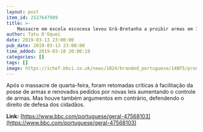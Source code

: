 ```yaml
---
layout: post
item_id: 2527647989
title: >-
    Massacre em escola escocesa levou Grã-Bretanha a proibir armas em 1997
author: Tatu D'Oquei
date: 2019-03-13 23:00:00
pub_date: 2019-03-13 23:00:00
time_added: 2019-03-18 20:06:19
categories: []
tags: []
image: https://ichef.bbci.co.uk/news/1024/branded_portuguese/14BF5/production/_106018948_tv031868473.jpg
---
```


Após o massacre de quarta-feira, foram retomadas críticas à facilitação da posse de armas e renovados pedidos por novas leis aumentando o controle de armas. Mas houve também argumentos em contrário, defendendo o direito de defesa dos cidadãos.

**Link:** [https://www.bbc.com/portuguese/geral-47568103](https://www.bbc.com/portuguese/geral-47568103)

